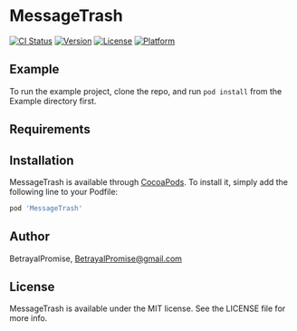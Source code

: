 # MessageTrash

[![CI Status](https://img.shields.io/travis/BetrayalPromise/MessageTrash.svg?style=flat)](https://travis-ci.org/BetrayalPromise/MessageTrash)
[![Version](https://img.shields.io/cocoapods/v/MessageTrash.svg?style=flat)](https://cocoapods.org/pods/MessageTrash)
[![License](https://img.shields.io/cocoapods/l/MessageTrash.svg?style=flat)](https://cocoapods.org/pods/MessageTrash)
[![Platform](https://img.shields.io/cocoapods/p/MessageTrash.svg?style=flat)](https://cocoapods.org/pods/MessageTrash)

## Example

To run the example project, clone the repo, and run `pod install` from the Example directory first.

## Requirements

## Installation

MessageTrash is available through [CocoaPods](https://cocoapods.org). To install
it, simply add the following line to your Podfile:

```ruby
pod 'MessageTrash'
```

## Author

BetrayalPromise, BetrayalPromise@gmail.com

## License

MessageTrash is available under the MIT license. See the LICENSE file for more info.
